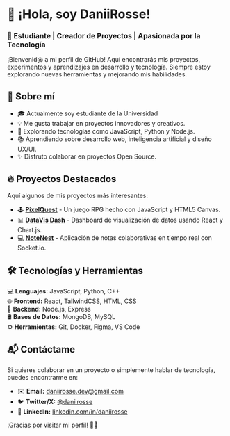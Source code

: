 # 👋 ¡Hola, soy DaniiRosse!  
### 🚀 Estudiante | Creador de Proyectos | Apasionada por la Tecnología  

¡Bienvenid@ a mi perfil de GitHub! Aquí encontrarás mis proyectos, experimentos y aprendizajes en desarrollo y tecnología. Siempre estoy explorando nuevas herramientas y mejorando mis habilidades.  

## 🌱 Sobre mí  
- 🎓 Actualmente soy estudiante de la Universidad
- 💡 Me gusta trabajar en proyectos innovadores y creativos.  
- 🔧 Explorando tecnologías como JavaScript, Python y Node.js.  
- 📚 Aprendiendo sobre desarrollo web, inteligencia artificial y diseño UX/UI.  
- ✨ Disfruto colaborar en proyectos Open Source.  

## 🔥 Proyectos Destacados  
Aquí algunos de mis proyectos más interesantes:  
- 🕹️ **[PixelQuest](https://github.com/DaniiRosse/PixelQuest)** - Un juego RPG hecho con JavaScript y HTML5 Canvas.  
- 📊 **[DataVis Dash](https://github.com/DaniiRosse/DataVis-Dash)** - Dashboard de visualización de datos usando React y Chart.js.  
- 💻 **[NoteNest](https://github.com/DaniiRosse/NoteNest)** - Aplicación de notas colaborativas en tiempo real con Socket.io.  

## 🛠️ Tecnologías y Herramientas  
💻 **Lenguajes:** JavaScript, Python, C++  
🌐 **Frontend:** React, TailwindCSS, HTML, CSS  
🔗 **Backend:** Node.js, Express  
🛢️ **Bases de Datos:** MongoDB, MySQL  
⚙️ **Herramientas:** Git, Docker, Figma, VS Code  

## 📬 Contáctame  
Si quieres colaborar en un proyecto o simplemente hablar de tecnología, puedes encontrarme en:  
- ✉️ **Email:** daniirosse.dev@gmail.com  
- 🐦 **Twitter/X:** [@daniirosse](https://twitter.com/daniirosse)  
- 💼 **LinkedIn:** [linkedin.com/in/daniirosse](https://linkedin.com/in/daniirosse)  

¡Gracias por visitar mi perfil! 🚀✨
